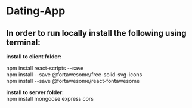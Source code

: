 # Dating-App

## In order to run locally install the following using terminal:   

**install to client folder:**

npm install react-scripts --save   
npm install --save @fortawesome/free-solid-svg-icons   
npm install --save @fortawesome/react-fontawesome   

**install to server folder:**   
npm install mongoose express cors   

